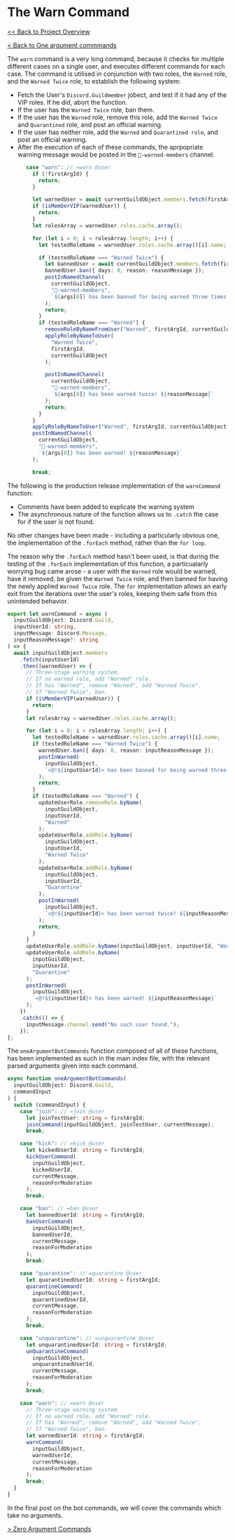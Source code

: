 # The Warn Command

[<< Back to Project Overview](../defenderIndex.md)

[< Back to One argument commmands](oneArg.md)

The `warn` command is a very long command, because it checks for multiple different cases on a single user, and executes different commands for each case. The command is utilised in conjunction with two roles, the `Warned` role, and the `Warned Twice` role, to establish the following system:

- Fetch the User's `Discord.Guildmember` jobect, and test if it had any of the VIP roles. If he did, abort the function.
- If the user has the `Warned Twice` role, ban them.
- If the user has the `Warned` role, remove this role, add the `Warned Twice` and `Quarantined` role, and post an official warning.
- If the user has neither role, add the `Warned` and `Quarantined role`, and post an official warning.
- After the execution of each of these commands, the aprpopriate warning message would be posted in the `🚨-warned-members` channel.

```typescript
      case "warn": // =warn @user
        if (!firstArgId) {
          return;
        }

        let warnedUser = await currentGuildObject.members.fetch(firstArgId);
        if (isMemberVIP(warnedUser)) {
          return;
        }
        let rolesArray = warnedUser.roles.cache.array();

        for (let i = 0; i < rolesArray.length; i++) {
          let testedRoleName = warnedUser.roles.cache.array()[i].name;

          if (testedRoleName === "Warned Twice") {
            let bannedUser = await currentGuildObject.members.fetch(firstArgId);
            bannedUser.ban({ days: 0, reason: reasonMessage });
            postInNamedChannel(
              currentGuildObject,
              "🚨-warned-members",
              `${args[0]} has been banned for being warned three times! ${reasonMessage}`
            );
            return;
          }
          if (testedRoleName === "Warned") {
            removeRoleByNameFromUser("Warned", firstArgId, currentGuildObject);
            applyRoleByNameToUser(
              "Warned Twice",
              firstArgId,
              currentGuildObject
            );

            postInNamedChannel(
              currentGuildObject,
              "🚨-warned-members",
              `${args[0]} has been warned twice! ${reasonMessage}`
            );
            return;
          }
        }
        applyRoleByNameToUser("Warned", firstArgId, currentGuildObject);
        postInNamedChannel(
          currentGuildObject,
          "🚨-warned-members",
          `${args[0]} has been warned! ${reasonMessage}`
        );

        break;
```

The following is the production release implementation of the `warnCommand` function:

- Comments have been added to explicate the warning system
- The asynchronous nature of the function allows us to `.catch` the case for if the user is not found.

No other changes have been made - including a particularly obvious one, the implementation of the `.forEach` method, rather than the `for loop`.

The reason why the `.forEach` method hasn't been used, is that during the testing of the `.forEach` implementation of this function, a particualarly worrying bug came arose - a user with the `Warned` role would be warned, have it removed, be given the `Warned Twice` role, and then banned for having the newly applied `Warned Twice` role. The `for` implementation allows an early exit from the iterations over the user's roles, keeping them safe from this unintended behavior.

```typescript
export let warnCommand = async (
  inputGuildObject: Discord.Guild,
  inputUserId: string,
  inputMessage: Discord.Message,
  inputReasonMessage?: string
) => {
  await inputGuildObject.members
    .fetch(inputUserId)
    .then((warnedUser) => {
      // Three-stage warning system.
      // If no warned role, add "Warned" role.
      // If has "Warned", remove "Warned", add "Warned Twice".
      // If "Warned Twice", ban.
      if (isMemberVIP(warnedUser)) {
        return;
      }
      let rolesArray = warnedUser.roles.cache.array();

      for (let i = 0; i < rolesArray.length; i++) {
        let testedRoleName = warnedUser.roles.cache.array()[i].name;
        if (testedRoleName === "Warned Twice") {
          warnedUser.ban({ days: 0, reason: inputReasonMessage });
          postInWarned(
            inputGuildObject,
            `<@!${inputUserId}> has been banned for being warned three times! ${inputReasonMessage}`
          );
          return;
        }
        if (testedRoleName === "Warned") {
          updateUserRole.removeRole.byName(
            inputGuildObject,
            inputUserId,
            "Warned"
          );
          updateUserRole.addRole.byName(
            inputGuildObject,
            inputUserId,
            "Warned Twice"
          );
          updateUserRole.addRole.byName(
            inputGuildObject,
            inputUserId,
            "Quarantine"
          );
          postInWarned(
            inputGuildObject,
            `<@!${inputUserId}> has been warned twice! ${inputReasonMessage}`
          );
          return;
        }
      }
      updateUserRole.addRole.byName(inputGuildObject, inputUserId, "Warned");
      updateUserRole.addRole.byName(
        inputGuildObject,
        inputUserId,
        "Quarantine"
      );
      postInWarned(
        inputGuildObject,
        `<@!${inputUserId}> has been warned! ${inputReasonMessage}`
      );
    })
    .catch(() => {
      inputMessage.channel.send("No such user found.");
    });
};
```

The `oneArgumentBotCommands` function composed of all of these functions, has been implemented as such in the main index file, with the relevant parsed arguments given into each command.

```typescript
async function oneArgumentBotCommands(
  inputGuildObject: Discord.Guild,
  commandInput
) {
  switch (commandInput) {
    case "join": // =join @user
      let joinTestUser: string = firstArgId;
      joinCommand(inputGuildObject, joinTestUser, currentMessage);
      break;

    case "kick": // =kick @user
      let kickedUserId: string = firstArgId;
      kickUserCommand(
        inputGuildObject,
        kickedUserId,
        currentMessage,
        reasonForModeration
      );
      break;

    case "ban": // =ban @user
      let bannedUserId: string = firstArgId;
      banUserCommand(
        inputGuildObject,
        bannedUserId,
        currentMessage,
        reasonForModeration
      );
      break;

    case "quarantine": // =quarantine @user
      let quarantinedUserId: string = firstArgId;
      quarantineCommand(
        inputGuildObject,
        quarantinedUserId,
        currentMessage,
        reasonForModeration
      );
      break;

    case "unquarantine": // =unquarantine @user
      let unquarantinedUserId: string = firstArgId;
      unQuarantineCommand(
        inputGuildObject,
        unquarantinedUserId,
        currentMessage,
        reasonForModeration
      );
      break;

    case "warn": // =warn @user
      // Three-stage warning system.
      // If no warned role, add "Warned" role.
      // If has "Warned", remove "Warned", add "Warned Twice".
      // If "Warned Twice", ban.
      let warnedUserId: string = firstArgId;
      warnCommand(
        inputGuildObject,
        warnedUserId,
        currentMessage,
        reasonForModeration
      );
      break;
  }
}
```

In the final post on the bot commands, we will cover the commands which take no arguments.

[> Zero Argument Commands](zeroArgs.md)
